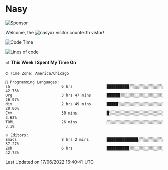 # Nasy

<!--
<p align="center">
<img height="200" src="https://github-readme-stats.vercel.app/api?username=nasyxx&count_private=true&show_icons=true&theme=dracula&include_all_commits=true"/>
<img height="200" src="https://github-readme-stats.vercel.app/api/top-langs/?username=nasyxx&theme=dracula&hide=html,jupyter+notebook&count_private=true&show_icons=true"/>
</p>

  
----------------
-->

![Sponsor](https://img.shields.io/static/v1.svg?label=Sponsor&message=%E2%9D%A4&logo=GitHub&style=flat&color=pink)
 
Welcome, the ![nasyxx visitor counter](https://count.getloli.com/get/@nasyxx?theme=rule34)th vistor!
 
<!--START_SECTION:waka-->
![Code Time](http://img.shields.io/badge/Code%20Time-2%2C489%20hrs%2028%20mins-blue)

![Lines of code](https://img.shields.io/badge/From%20Hello%20World%20I%27ve%20Written-5%20Million%20lines%20of%20code-blue)

📊 **This Week I Spent My Time On** 

```text
⌚︎ Time Zone: America/Chicago

💬 Programming Languages: 
sh                       6 hrs               ██████████░░░░░░░░░░░░░░░   42.73% 
Org                      3 hrs 47 mins       ██████░░░░░░░░░░░░░░░░░░░   26.97% 
Nix                      2 hrs 49 mins       █████░░░░░░░░░░░░░░░░░░░░   20.06% 
C++                      30 mins             █░░░░░░░░░░░░░░░░░░░░░░░░   3.63% 
TOML                     26 mins             ░░░░░░░░░░░░░░░░░░░░░░░░░   3.1%

🔥 Editors: 
Emacs                    8 hrs 2 mins        ██████████████░░░░░░░░░░░   57.27% 
Zsh                      6 hrs               ██████████░░░░░░░░░░░░░░░   42.73%

```


 Last Updated on 17/06/2022 16:40:41 UTC
<!--END_SECTION:waka-->

<!-- ![visitors](https://visitor-badge.laobi.icu/badge?page_id=nasyxx.nasyxx) -->
